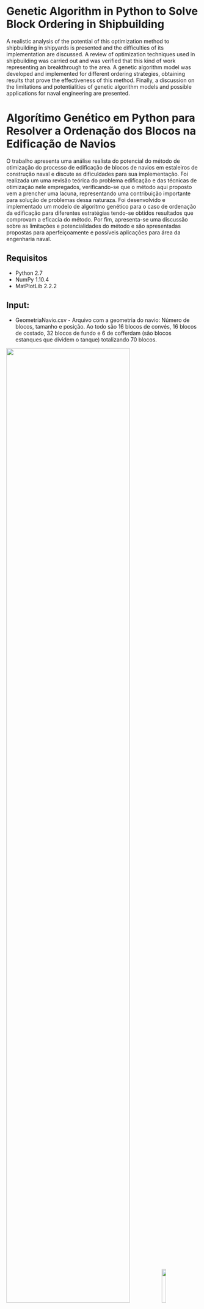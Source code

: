 # Genetic Algorithm in Python to Solve Block Ordering in Shipbuilding

A realistic analysis of the potential of this optimization method to shipbuilding in shipyards is presented and the difficulties of its implementation are discussed. A review of optimization techniques used in shipbuilding was carried out and was verified that this kind of work representing an breakthrough to the area. A genetic algorithm model was developed and implemented for different ordering strategies, obtaining results that prove the effectiveness of this method. Finally, a discussion on the limitations and potentialities of genetic algorithm models and possible applications for naval engineering are presented.

# Algorítimo Genético em Python para Resolver a Ordenação dos Blocos na Edificação de Navios

O trabalho apresenta uma análise realista do potencial do método de otimização do processo de edificação de blocos de navios em estaleiros de construção naval e discute as dificuldades para sua implementação. Foi realizada um uma revisão teórica do problema edificação e das técnicas de otimização nele empregados, verificando-se que o método aqui proposto vem a prencher uma lacuna, representando uma contribuição importante para solução de problemas dessa naturaza. Foi desenvolvido e implementado um modelo de algoritmo genético para o caso de ordenação da edificação para diferentes estratégias tendo-se obtidos resultados que comprovam a eficacia do método. Por fim, apresenta-se uma discussão sobre as limitações e potencialidades do método e são apresentadas propostas para aperfeiçoamente e possíveis aplicações para área da engenharia naval.

## Requisitos

* Python 2.7 
* NumPy 1.10.4
* MatPlotLib 2.2.2 

## Input:

* GeometriaNavio.csv - Arquivo com a geometria do navio: Número de blocos, tamanho e posição. Ao todo são 16 blocos
de convés, 16 blocos de costado, 32 blocos de fundo e 6 de cofferdam (são blocos estanques que dividem o tanque) totalizando 70 blocos.

<p float="left">
<img src="https://github.com/Lucas-Armand/genetic-algorithm/blob/master/img/ship.png" width="80%">
<img src="https://github.com/Lucas-Armand/genetic-algorithm/blob/master/img/ship_blocks.png" width="15%">
</p>

* EstructuralLoP.csv - Arquivo com as relações de precedência entre os blocos. Restrições físicas.
<img src="https://github.com/Lucas-Armand/genetic-algorithm/blob/master/img/ordenation.png"/>

* Matriz de correlação entre tempos de edificação. Representa interações positivas e negativas nos recursos utilizados para a construção dos blocos.
!(Aqui talvez seja mais de uma foto)[link2]


## Output:

O resultado do programa apresenta o tempo total de construção do návio em "unidades de tempo", com
